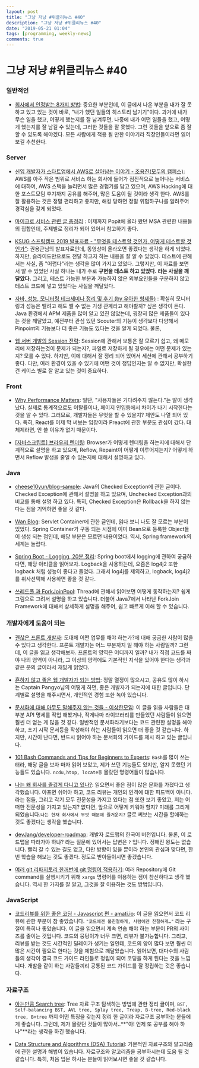 ```yaml
---
layout: post
title: "그냥 저냥 #위클리뉴스 #40"
description: "그냥 저냥 #위클리뉴스 #40"
date: "2019-05-21 01:04"
tags: [programming, weekly-news]
comments: true
---
```


# 그냥 저냥 #위클리뉴스 #40

### 일반적인

* [회사에서 인정받는 8가지 방법](https://ppss.kr/archives/195590): 중요한 부분인데, 이 글에서 나온 부분을 내가 잘 못하고 있고 있는 것이 바로, "내가 했던 일들의 히스토리 남기기"이다. 과거에 내가 무슨 일을 했고, 어떻게 했는지를 잘 남겨두면, 나중에 내가 어떤 일들을 했고, 어떻게 했는지를 잘 남길 수 있는데, 그러한 것들을 잘 못했다. 그런 것들을 앞으로 좀 잘 할 수 있도록 해야겠다. 모든 사람에게 적용 될 만한 이야기라 직장인들이라면 읽어보길 추천한다. 

### Server

* [신입 개발자가 스타트업에서 AWS로 살아남는 이야기 - 조용진(모두의 캠퍼스)](https://www.youtube.com/watch?v=r6TFnNQsQLY&feature=youtu.be): AWS를 아주 작은 범위로 서비스 하는 회사에 들어가 점진적으로 늘어나는 서비스에 대하여, AWS 스택을 늘리면서 많은 경험기를 담고 있으며, AWS Hacking에 대한 포스트모텀 후기까지 공유를 해주어, 많은 도움이 될 것이라 생각 한다. AWS를 잘 활용하는 것은 정말 편리하고 좋지만, 해킹 당하면 정말 위험하구나를 알려주어 경각심을 갖게 되었다. 

* [마이크로 서비스 관련 글 총정리](https://www.popit.kr/%EB%A7%88%EC%9D%B4%ED%81%AC%EB%A1%9C-%EC%84%9C%EB%B9%84%EC%8A%A4-%EA%B4%80%EB%A0%A8-%EA%B8%80-%EC%B4%9D%EC%A0%95%EB%A6%AC/?fbclid=IwAR2QFsIkD1aUu7pxV2AAt2Awgd0meniEHMljWcMUaz2_9qX1TQbLGap3M6Y) : 이제까지 Popit에 올라 왔던 MSA 관련한 내용들의 집합인데, 주제별로 정리가 되어 있어서 참고하기 좋다. 

* [KSUG 스프링캠프 2019 발표자료 - "무엇을 테스트할 것인가, 어떻게 테스트할 것인가"](https://www.slideshare.net/ssuser59a869/ksug-2019?fbclid=IwAR2UcYpT58l7AUEPj8vAXIUpllk4meCTlLk4aGDZJSnaECgMwpRR1sVkYAc): 권용근님의 발표자료인데, 동영상이 올라오면 좋겠다는 생각을 하게 되었다. 하지만, 슬라이드만으로도 전달 하고자 하는 내용을 잘 알 수 있었다. 테스트에 관해서는 사실, 좀 "어렵다"라는 생각을 많이 가지고 있었다. 그렇지만, 이 자료를 보면서 알 수 있었던 사실 하나는 내가 주로 **구현을 테스트 하고 있었다. 라는 사실을 깨달았다.** 그리고, 테스트 가능한 부분과 가능하지 않은 외부요인들을 구분하지 않고 테스트 코드에 넣고 있었다는 사실을 깨달았다. 

* [자바, 성능, 모니터링 테크세미나 정리 및 후기 (by 우아한 형제들)](https://taetaetae.github.io/2019/05/12/got-of-java-seminar/) : 확실히 모니터링과 성능은 뗄려고 해도 뗄 수 없는 기생 관계라고 해야할까? 싶은 생각이 든다. Java 환경에서 APM 제품을 많이 알고 있진 않았는데, 굉장히 많은 제품들이 있다는 것을 깨달았고, 예전부터 관심 있던 Scouter의 기능이 생각보다 다양해서 Pinpoint의 기능보다 더 좋은 기능도 있다는 것을 알게 되었다. 물론, 

* [웹 서버 개발의 Session 전략](https://devhaks.github.io/2019/04/20/session-strategy/): Session에 관해서 보통은 잘 모르기 쉽고, 왜 메모리에 저장하는것이 문제가 되는지?, 파일로 저장하게 될 경우에는 어떤 문제가 있는지? 모를 수 있다. 하지만, 이에 대해서 잘 정리 되어 있어서 세션에 관해서 공부하기 좋다. 다만, 여러 환경이 있을 수 있기에 어떤 것이 정답인지는 알 수 없지만, 확실한 건 케이스 별로 잘 알고 있는 것이 중요하다.

### Front

* [Why Performance Matters](https://developers.google.com/web/fundamentals/performance/why-performance-matters/): 일단, "사용자들은 기다려주지 않는다."는 말이 생각 났다. 실제로 통계적으로도 이탈률이나, 페이지 인입등에서 차이가 나기 시작한다는 것을 알 수 있다. 그러므로, 개발자들은 무엇을 할 수 있을지? 제안도 나열 되어 있다. 특히, React를 이제 막 써보는 입장이라 Preact에 관한 부분도 관심이 갔다. 대체제라면, 안 쓸 이유가 없기 때문이다. 

* [[자바스크립트] 브라우저 렌더링](https://12bme.tistory.com/140): Browser가 어떻게 렌더링을 하는지에 대해서 단계적으로 설명을 하고 있으며, Reflow, Repaint이 어떻게 이루어지는지? 어떻게 하면서 Reflow 발생을 줄일 수 있는지에 대해서 설명하고 있다. 

### Java

* [cheese10yun/blog-sample](https://github.com/cheese10yun/blog-sample/blob/master/exception/README.md): Java의 Checked Exception에 관한 글이다. Checked Exception에 관해서 설명을 하고 있으며, Unchecked Exception과의 비교를 통해 설명 하고 있다. 특히, Checked Exception은 Rollback을 하지 않는 다는 점을 기억하면 좋을 것 같다. 

* [Wan Blog](https://minwan1.github.io/2017/10/08/2017-10-08-Spring-Container): Servlet Container에 관한 글인데, 읽다 보니 나도 잘 모르는 부분이 있었다. Spring Container가 구동 되는 시점에 이미 Bean으로 등록한 Object들이 생성 되는 점인데, 해당 부분은 모르던 내용이었다. 역시, Spring framework의 세계는 놀랍다. 

* [Spring Boot - Logging, 20분 정리](https://www.sangkon.com/2019/03/18/hands-on-springboot-logging/): Spring boot에서 logging에 관하여 궁금하다면, 해당 아티클을 읽어보자. Logback을 사용하는데, 요즘은 log4j2 또한 logback 처럼 성능이 좋다고 들었다. 그래서 log4j를 제외하고, logback, log4j2를 취사선택해 사용하면 좋을 것 같다. 

* [쓰레드풀 과 ForkJoinPool](https://hamait.tistory.com/m/612): Thread에 관해서 읽어보면 어떻게 동작하는지? 쉽게 그림으로 그려서 설명을 하고 있습니다. 더불어 Java7에서 나타난 ForkJoin Framework에 대해서 상세하게 설명을 해주어, 쉽고 빠르게 이해 할 수 있습니다.

### 개발자에게 도움이 되는

* [괜찮은 프론트 개발자](https://cresumerjang.github.io/2019/05/10/Frontend-Developer/): 도대체 어떤 업무를 해야 하는가?에 대해 궁금한 사람이 많을 수 있다고 생각한다. 프론트 개발자는 어느 부분까지 일 해야 하는 사람일까? 그런데, 이 글을 읽고 생각해보자. 프론트의 영역은 어디까지 일까? 내가 직접 코드를 짜야 나의 영역이 아니라, 그 이상의 영역에도 기본적인 지식을 있어야 한다는 생각과 같은 분의 글이라서 재밌게 읽었다. 

* [흔하지 않고 좋은 웹 개발자가 되는 방법](https://joshua1988.github.io/web-development/translation/how-to-become-uncommonly-web-dev/): 정말 열정이 많으시고, 공유도 많이 하시는 Captain Pangyo님의 어떻게 하면, 좋은 개발자가 되는지에 대한 글입니다. 단계별로 설명을 해주시면서, 개인적인 경험 또한 녹아 있습니다. 

* [문서화에 대해 아무도 말해주지 않는 것들 - 이상한모임](http://blog.weirdx.io/post/60414): 이 글을 읽을 사람들은 대부분 API 명세를 작업 해봤거나, 작게나마 라이브러리를 만들었던 사람들이 읽으면 훨씬 더 얻는 게 많을 것 같다. 일반적인 문서화라기보다는 코드 관련한 설명을 해야하고, 초기 시작 문서등을 작성해야 하는 사람들이 읽으면 더 좋을 것 같습니다. 하지만,  시간이 난다면, 반드시 읽어야 하는 문서화의 가이드를 제시 하고 있는 글입니다. 

* [101 Bash Commands and Tips for Beginners to Experts](https://dev.to/awwsmm/101-bash-commands-and-tips-for-beginners-to-experts-30je#first-commands): `Bash`를 많이 쓰는 터라, 해당 글을 보자 마자 읽어 보았고, 제가 쓰던 기능들도 있지만, 알지 못했던 기능들도 있습니다. `ncdu,htop, locate등` 몰랐던 명령어들이 많습니다. 

* [나는 왜 회사를 즐겁게 다니고 있나?](https://brunch.co.kr/@imagineer/314): 읽으면서 좋은 점이 많은 문화를 가졌다고 생각했습니다. 아프면 쉬어야 하고, 코드 리뷰는 개인의 인격에 대한 피드백이 아니다.라는 점들, 그리고 각기 모두 전문성을 가지고 있다는 점 또한 보기 좋았고, 저는 어떠한 전문성을 가지고 있는지? 없다면, 앞으로 어떻게 키워야 할지? 미래를 그리게 되었습니다.`나는 현재 회사에서 무엇 때문에 즐거운지?` 글로 써보는 시간을 할애하는 것도 좋겠다는 생각을 했습니다. 

* [devJang/developer-roadmap](https://github.com/devJang/developer-roadmap/blob/master/readme.md): 개발자 로드맵의 한국어 버전입니다. 물론, 이 로드맵을 따라가야 하냐? 라는 질문에 있어서는 답변은 `?` 입니다. 정해진 왕도는 없습니다. 빨리 갈 수 있는 길도 없고, 다만 방향이 있을 뿐이라 본인의 관심과 맞다면, 한 번 학습을 해보는 것도 좋겠다. 정도로 받아들이시면 좋겠습니다. 

* [여러 git 리파지토리 한꺼번에 git 명령어 적용하기](http://tech.javacafe.io/2018/12/15/%EC%97%AC%EB%9F%AC_git_%EB%A6%AC%ED%8C%8C%EC%A7%80%ED%86%A0%EB%A6%AC_%ED%95%9C%EA%BA%BC%EB%B2%88%EC%97%90_git_%EB%AA%85%EB%A0%B9%EC%96%B4_%EC%A0%81%EC%9A%A9%ED%95%98%EA%B8%B0/): 여러 Repository에 Git command를 실행시키기 위해 `xargs` 명령어를 이용하는 점이 참신하다고 생각 했습니다. 역시 한 가지를 잘 알고, 그것을 잘 이용하는 것도 방법입니다. 

### JavaScript

* [코드리뷰를 위한 좋은 코딩 - Javascript 편 - amati.io](https://amati.io/2019/04/18/good-coding-for-codereview-on-javascript/): 이 글을 읽으면서 코드 리뷰에 관한 부분이 참 좋았습니다. `"코드에겐 불친절하게, 사람에겐 친절하게…"` 라는 구절이 특히나 좋았습니다. 이 글을 읽으면서 계속 연습 해야 하는 부분이 PR의 사이즈를 줄이는 것입니다. 코드의 뭉텅이가 너무 크면, 리뷰가 불가능합니다. 그리고, 리뷰를 받는 것도 시간적인 딜레이가 생기는 일인데, 코드의 양이 많다 보면 훨씬 더 많은 시간이 필요로 한다는 것을 체험으로 깨달았습니다. 읽어보면, 대다수의 사람들의 생각이 결국 코드 가이드 라인들로 정립이 되어 코딩을 하게 된다는 것을 느낍니다. 개발을 같이 하는 사람들끼리 공통된 코드 가이드를 잘 정립하는 것은 좋습니다. 

### 자료구조

* [아는만큼 Search tree](https://hackerwins.github.io/2019-05-10/search-tree?utm_source=gaerae.com&utm_campaign=%EA%B0%9C%EB%B0%9C%EC%9E%90%EC%8A%A4%EB%9F%BD%EB%8B%A4&utm_medium=social): Tree 자료 구조 탐색하는 방법에 관한 정리 글이며, `BST, Self-balancing BST, AVL tree, Splay tree, Treap, B-tree, Red-black tree, B+tree` 까지 어떤 특징을 갖는지 정리 한 글이라 자료구조 공부하는 분들에게 좋습니다. 그런데, 제가 몰랐던 것들이 많아서..**"아! 언제 또 공부를 해야 하나"**라는 생각을 하긴 했습니다. 

* [Data Structure and Algorithms (DSA) Tutorial](http://www.tutorialspoint.com/data_structures_algorithms): 기본적인 자료구조와 알고리즘에 관한 설명과 해법이 있습니다. 자료구조와 알고리즘을 공부하시는데 도움 될 것 같습니다. 특히, 처음 입문 하시는 분들이 읽어보시면 좋을 것 같습니다.
